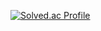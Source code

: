 [![Solved.ac Profile](http://mazassumnida.wtf/api/v2/generate_badge?boj=shklaurant)](https://solved.ac/shklaurant/)
